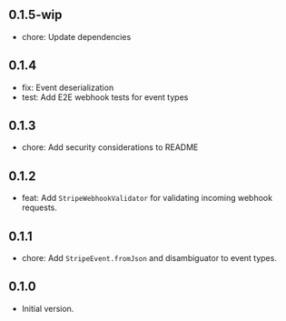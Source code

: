 ## 0.1.5-wip

- chore: Update dependencies

## 0.1.4

- fix: Event deserialization
- test: Add E2E webhook tests for event types

## 0.1.3

- chore: Add security considerations to README

## 0.1.2

- feat: Add `StripeWebhookValidator` for validating incoming webhook requests.

## 0.1.1

- chore: Add `StripeEvent.fromJson` and disambiguator to event types.

## 0.1.0

- Initial version.
